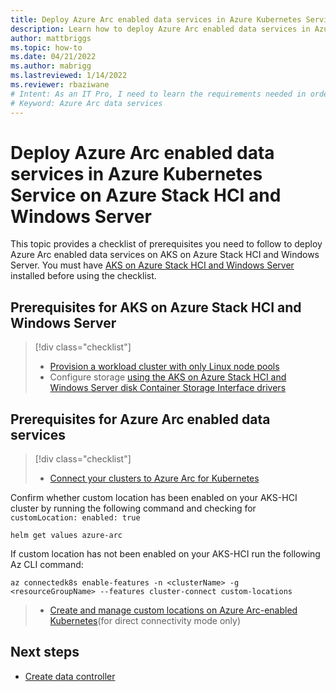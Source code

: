 ```yaml
---
title: Deploy Azure Arc enabled data services in Azure Kubernetes Service (AKS) on Azure Stack HCI
description: Learn how to deploy Azure Arc enabled data services in Azure Kubernetes Service (AKS) on Azure Stack HCI.
author: mattbriggs
ms.topic: how-to
ms.date: 04/21/2022
ms.author: mabrigg 
ms.lastreviewed: 1/14/2022
ms.reviewer: rbaziwane
# Intent: As an IT Pro, I need to learn the requirements needed in order to deploy Azure Arc data in AKS on Azure Stack HCI and Windows Server.
# Keyword: Azure Arc data services
---
```


# Deploy Azure Arc enabled data services in Azure Kubernetes Service on Azure Stack HCI and Windows Server

This topic provides a checklist of prerequisites you need to follow to deploy Azure Arc enabled data services on AKS on Azure Stack HCI and Windows Server. You must have [AKS on Azure Stack HCI and Windows Server](kubernetes-walkthrough-powershell.md) installed before using the checklist.

## Prerequisites for AKS on Azure Stack HCI and Windows Server

> [!div class="checklist"]
> * [Provision a workload cluster with only Linux node pools](use-node-pools.md)
> * Configure storage [using the AKS on Azure Stack HCI and Windows Server disk Container Storage Interface drivers](./container-storage-interface-disks.md#create-a-custom-storage-class-for-an-aks-on-azure-stack-hci-and-windows-server-disk)

## Prerequisites for Azure Arc enabled data services

> [!div class="checklist"]
> * [Connect your clusters to Azure Arc for Kubernetes](/azure-stack/aks-hci/connect-to-arc)

Confirm whether custom location has been enabled on your AKS-HCI cluster by running the following command and checking for `customLocation: enabled: true`
```
helm get values azure-arc
```

If custom location has not been enabled on your AKS-HCI run the following Az CLI command:
```
az connectedk8s enable-features -n <clusterName> -g <resourceGroupName> --features cluster-connect custom-locations
```
> * [Create and manage custom locations on Azure Arc-enabled Kubernetes](/azure/azure-arc/kubernetes/custom-locations)(for direct connectivity mode only)

## Next steps

- [Create data controller](/azure/azure-arc/data/create-data-controller)


